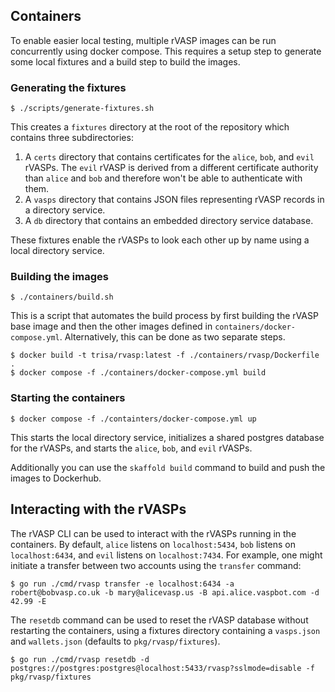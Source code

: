## Containers

To enable easier local testing, multiple rVASP images can be run concurrently using docker compose. This requires a setup step to generate some local fixtures and a build step to build the images.

### Generating the fixtures

```
$ ./scripts/generate-fixtures.sh
```

This creates a `fixtures` directory at the root of the repository which contains three subdirectories:

1. A `certs` directory that contains certificates for the `alice`, `bob`, and `evil` rVASPs. The `evil` rVASP is derived from a different certificate authority than `alice` and `bob` and therefore won't be able to authenticate with them.
2. A `vasps` directory that contains JSON files representing rVASP records in a directory service.
3. A `db` directory that contains an embedded directory service database.

These fixtures enable the rVASPs to look each other up by name using a local directory service.

### Building the images

```
$ ./containers/build.sh
```

This is a script that automates the build process by first building the rVASP base image and then the other images defined in `containers/docker-compose.yml`. Alternatively, this can be done as two separate steps.

```
$ docker build -t trisa/rvasp:latest -f ./containers/rvasp/Dockerfile .
$ docker compose -f ./containers/docker-compose.yml build
```

### Starting the containers

```
$ docker compose -f ./containters/docker-compose.yml up
```

This starts the local directory service, initializes a shared postgres database for the rVASPs, and starts the `alice`, `bob`, and `evil` rVASPs.

Additionally you can use the `skaffold build` command to build and push the images to Dockerhub.

## Interacting with the rVASPs

The rVASP CLI can be used to interact with the rVASPs running in the containers. By default, `alice` listens on `localhost:5434`, `bob` listens on `localhost:6434`, and `evil` listens on `localhost:7434`. For example, one might initiate a transfer between two accounts using the `transfer` command:

```
$ go run ./cmd/rvasp transfer -e localhost:6434 -a robert@bobvasp.co.uk -b mary@alicevasp.us -B api.alice.vaspbot.com -d 42.99 -E
```

The `resetdb` command can be used to reset the rVASP database without restarting the containers, using a fixtures directory containing a `vasps.json` and `wallets.json` (defaults to `pkg/rvasp/fixtures`).

```
$ go run ./cmd/rvasp resetdb -d postgres://postgres:postgres@localhost:5433/rvasp?sslmode=disable -f pkg/rvasp/fixtures
```